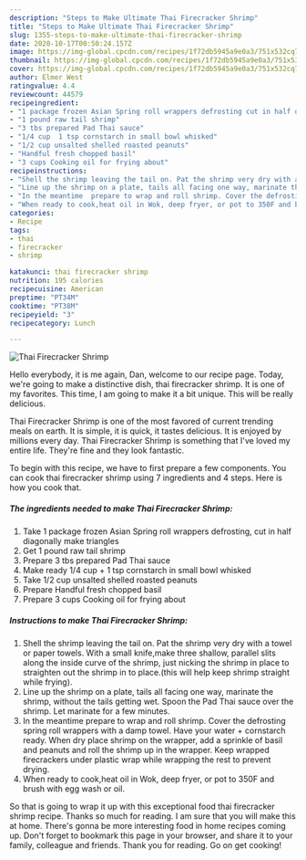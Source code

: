 ```yaml
---
description: "Steps to Make Ultimate Thai Firecracker Shrimp"
title: "Steps to Make Ultimate Thai Firecracker Shrimp"
slug: 1355-steps-to-make-ultimate-thai-firecracker-shrimp
date: 2020-10-17T00:50:24.157Z
image: https://img-global.cpcdn.com/recipes/1f72db5945a9e0a3/751x532cq70/thai-firecracker-shrimp-recipe-main-photo.jpg
thumbnail: https://img-global.cpcdn.com/recipes/1f72db5945a9e0a3/751x532cq70/thai-firecracker-shrimp-recipe-main-photo.jpg
cover: https://img-global.cpcdn.com/recipes/1f72db5945a9e0a3/751x532cq70/thai-firecracker-shrimp-recipe-main-photo.jpg
author: Elmer West
ratingvalue: 4.4
reviewcount: 44579
recipeingredient:
- "1 package frozen Asian Spring roll wrappers defrosting cut in half diagonally make triangles"
- "1 pound raw tail shrimp"
- "3 tbs prepared Pad Thai sauce"
- "1/4 cup  1 tsp cornstarch in small bowl whisked"
- "1/2 cup unsalted shelled roasted peanuts"
- "Handful fresh chopped basil"
- "3 cups Cooking oil for frying about"
recipeinstructions:
- "Shell the shrimp leaving the tail on. Pat the shrimp very dry with a towel or paper towels. With a small knife,make three shallow, parallel slits along the inside curve of the shrimp, just nicking the shrimp in place to straighten out the shrimp in to place.(this will help keep shrimp straight while frying)."
- "Line up the shrimp on a plate, tails all facing one way, marinate the shrimp, without the tails getting wet. Spoon the Pad Thai sauce over the shrimp. Let marinate for a few minutes."
- "In the meantime  prepare to wrap and roll shrimp. Cover the defrosting spring roll wrappers with a damp towel. Have your water + cornstarch ready. When dry place shrimp on the wrapper, add a sprinkle of basil and peanuts and roll the shrimp up in the wrapper. Keep wrapped firecrackers under plastic wrap while  wrapping the rest to prevent drying."
- "When ready to cook,heat oil in Wok, deep fryer, or pot to 350F and brush with egg wash or oil."
categories:
- Recipe
tags:
- thai
- firecracker
- shrimp

katakunci: thai firecracker shrimp 
nutrition: 195 calories
recipecuisine: American
preptime: "PT34M"
cooktime: "PT38M"
recipeyield: "3"
recipecategory: Lunch

---
```



![Thai Firecracker Shrimp](https://img-global.cpcdn.com/recipes/1f72db5945a9e0a3/751x532cq70/thai-firecracker-shrimp-recipe-main-photo.jpg)

Hello everybody, it is me again, Dan, welcome to our recipe page. Today, we're going to make a distinctive dish, thai firecracker shrimp. It is one of my favorites. This time, I am going to make it a bit unique. This will be really delicious.

Thai Firecracker Shrimp is one of the most favored of current trending meals on earth. It is simple, it is quick, it tastes delicious. It is enjoyed by millions every day. Thai Firecracker Shrimp is something that I've loved my entire life. They're fine and they look fantastic.




To begin with this recipe, we have to first prepare a few components. You can cook thai firecracker shrimp using 7 ingredients and 4 steps. Here is how you cook that.

<!--inarticleads1-->

##### The ingredients needed to make Thai Firecracker Shrimp:

1. Take 1 package frozen Asian Spring roll wrappers defrosting, cut in half diagonally make triangles
1. Get 1 pound raw tail shrimp
1. Prepare 3 tbs prepared Pad Thai sauce
1. Make ready 1/4 cup + 1 tsp cornstarch in small bowl whisked
1. Take 1/2 cup unsalted shelled roasted peanuts
1. Prepare Handful fresh chopped basil
1. Prepare 3 cups Cooking oil for frying about




<!--inarticleads2-->

##### Instructions to make Thai Firecracker Shrimp:

1. Shell the shrimp leaving the tail on. Pat the shrimp very dry with a towel or paper towels. With a small knife,make three shallow, parallel slits along the inside curve of the shrimp, just nicking the shrimp in place to straighten out the shrimp in to place.(this will help keep shrimp straight while frying).
1. Line up the shrimp on a plate, tails all facing one way, marinate the shrimp, without the tails getting wet. Spoon the Pad Thai sauce over the shrimp. Let marinate for a few minutes.
1. In the meantime  prepare to wrap and roll shrimp. Cover the defrosting spring roll wrappers with a damp towel. Have your water + cornstarch ready. When dry place shrimp on the wrapper, add a sprinkle of basil and peanuts and roll the shrimp up in the wrapper. Keep wrapped firecrackers under plastic wrap while  wrapping the rest to prevent drying.
1. When ready to cook,heat oil in Wok, deep fryer, or pot to 350F and brush with egg wash or oil.




So that is going to wrap it up with this exceptional food thai firecracker shrimp recipe. Thanks so much for reading. I am sure that you will make this at home. There's gonna be more interesting food in home recipes coming up. Don't forget to bookmark this page in your browser, and share it to your family, colleague and friends. Thank you for reading. Go on get cooking!
